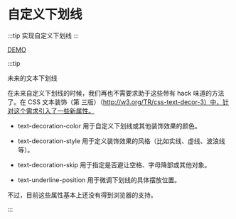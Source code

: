 # 自定义下划线

:::tip
实现自定义下划线
:::

[DEMO](http://dabblet.com/gist/58f3d67d5bb0f8338776)

:::tip

未来的文本下划线

在未来自定义下划线的时候，我们再也不需要求助于这些带有 hack 味道的方法了。在 CSS 文本装饰（第
三版）（http://w3.org/TR/css-text-decor-3）中，针对这个需求引入了一些新属性。

- text-decoration-color 用于自定义下划线或其他装饰效果的颜色。

- text-decoration-style 用于定义装饰效果的风格（比如实线、虚线、波浪线等）。

- text-decoration-skip 用于指定是否避让空格、字母降部或其他对象。

- text-underline-position 用于微调下划线的具体摆放位置。

不过，目前这些属性基本上还没有得到浏览器的支持。

:::
